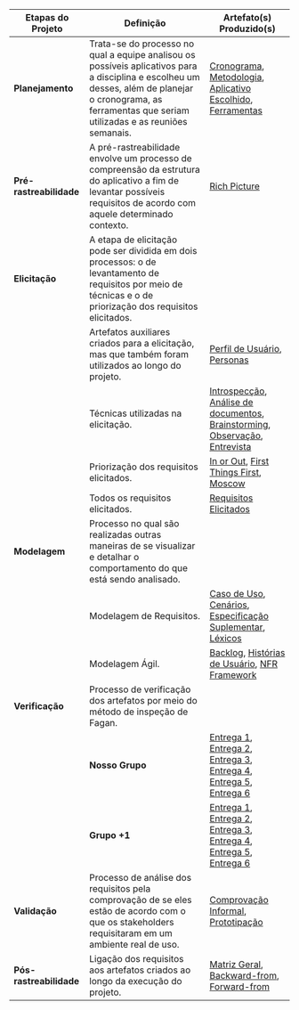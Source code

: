 | Etapas do Projeto      | Definição | Artefato(s) Produzido(s) |
|------------------------|-----------|---------------------------|
| **Planejamento**       | Trata-se do processo no qual a equipe analisou os possíveis aplicativos para a disciplina e escolheu um desses, além de planejar o cronograma, as ferramentas que seriam utilizadas e as reuniões semanais. | <a href="https://requisitos-de-software.github.io/2024.2-CAESB-Autoatendimento/planejamento/cronograma/">Cronograma</a>, <a href="https://requisitos-de-software.github.io/2024.2-CAESB-Autoatendimento/planejamento/metodologia/">Metodologia</a>, <a href="https://requisitos-de-software.github.io/2024.2-CAESB-Autoatendimento/planejamento/aplicativo_escolhido/">Aplicativo Escolhido</a>, <a href="https://requisitos-de-software.github.io/2024.2-CAESB-Autoatendimento/planejamento/ferramentas/">Ferramentas</a> |
| **Pré-rastreabilidade** | A pré-rastreabilidade envolve um processo de compreensão da estrutura do aplicativo a fim de levantar possíveis requisitos de acordo com aquele determinado contexto. | <a href="https://requisitos-de-software.github.io/2024.2-CAESB-Autoatendimento/planejamento/richpicture/#introducao">Rich Picture</a> |
| **Elicitação**         | A etapa de elicitação pode ser dividida em dois processos: o de levantamento de requisitos por meio de técnicas e o de priorização dos requisitos elicitados. <br> | |
|                        | Artefatos auxiliares criados para a elicitação, mas que também foram utilizados ao longo do projeto. | <a href="https://requisitos-de-software.github.io/2024.2-CAESB-Autoatendimento/elicitacao/perfil_de_usuario/">Perfil de Usuário</a>, <a href="https://requisitos-de-software.github.io/2024.2-CAESB-Autoatendimento/elicitacao/personas/">Personas</a> |
|                        | Técnicas utilizadas na elicitação. | <a href="https://requisitos-de-software.github.io/2024.2-CAESB-Autoatendimento/elicitacao/tecnicas/introspeccao/">Introspecção</a>, <a href="https://requisitos-de-software.github.io/2024.2-CAESB-Autoatendimento/elicitacao/tecnicas/analise_documento/">Análise de documentos</a>, <a href="https://requisitos-de-software.github.io/2024.2-CAESB-Autoatendimento/elicitacao/tecnicas/Brainstorm/">Brainstorming</a>, <a href="https://requisitos-de-software.github.io/2024.2-CAESB-Autoatendimento/elicitacao/tecnicas/observacao/">Observação</a>, <a href="https://requisitos-de-software.github.io/2024.2-CAESB-Autoatendimento/elicitacao/tecnicas/entrevista/">Entrevista</a> |
|                        | Priorização dos requisitos elicitados. | <a href="https://requisitos-de-software.github.io/2024.2-CAESB-Autoatendimento/priorizacao/tec_In/">In or Out</a>, <a href="https://requisitos-de-software.github.io/2024.2-CAESB-Autoatendimento/priorizacao/tec_First/">First Things First</a>, <a href="https://requisitos-de-software.github.io/2024.2-CAESB-Autoatendimento/priorizacao/moscow/">Moscow</a> |
|                        | Todos os requisitos elicitados. | <a href="https://requisitos-de-software.github.io/2024.2-CAESB-Autoatendimento/elicitacao/requisitos_elicitados/#metodologia">Requisitos Elicitados</a> |
| **Modelagem**          | Processo no qual são realizadas outras maneiras de se visualizar e detalhar o comportamento do que está sendo analisado. | |
|                        | Modelagem de Requisitos. | <a href="https://requisitos-de-software.github.io/2024.2-CAESB-Autoatendimento/modelagem/caso_uso/">Caso de Uso</a>, <a href="https://requisitos-de-software.github.io/2024.2-CAESB-Autoatendimento/modelagem/cenarios/">Cenários</a>, <a href="https://requisitos-de-software.github.io/2024.2-CAESB-Autoatendimento/modelagem/especSup/">Especificação Suplementar</a>, <a href="https://requisitos-de-software.github.io/2024.2-CAESB-Autoatendimento/modelagem/lexicos/">Léxicos</a> |
|                        | Modelagem Ágil. | <a href="https://requisitos-de-software.github.io/2024.2-CAESB-Autoatendimento/modelagem_agil/backlog/">Backlog</a>, <a href="https://requisitos-de-software.github.io/2024.2-CAESB-Autoatendimento/modelagem_agil/historia_usuario/">Histórias de Usuário</a>, <a href="https://requisitos-de-software.github.io/2024.2-CAESB-Autoatendimento/modelagem_agil/nfr/">NFR Framework</a> |
| **Verificação**        | Processo de verificação dos artefatos por meio do método de inspeção de Fagan. | |
|                        | **Nosso Grupo** | <a href="#">Entrega 1</a>, <a href="#">Entrega 2</a>, <a href="#">Entrega 3</a>, <a href="#">Entrega 4</a>, <a href="#">Entrega 5</a>, <a href="#">Entrega 6</a> |
|                        | **Grupo +1** | <a href="#">Entrega 1</a>, <a href="#">Entrega 2</a>, <a href="#">Entrega 3</a>, <a href="#">Entrega 4</a>, <a href="#">Entrega 5</a>, <a href="#">Entrega 6</a> |
| **Validação**          | Processo de análise dos requisitos pela comprovação de se eles estão de acordo com o que os stakeholders requisitaram em um ambiente real de uso. | <a href="https://requisitos-de-software.github.io/2024.2-CAESB-Autoatendimento/validacao/compro_informal/">Comprovação Informal</a>, <a href="https://requisitos-de-software.github.io/2024.2-CAESB-Autoatendimento/validacao/prototipacao/">Prototipação</a> |
| **Pós-rastreabilidade** | Ligação dos requisitos aos artefatos criados ao longo da execução do projeto. | <a href="https://requisitos-de-software.github.io/2024.2-CAESB-Autoatendimento/pos_rastreabilidade/matriz/">Matriz Geral</a>, <a href="https://requisitos-de-software.github.io/2024.2-CAESB-Autoatendimento/pos_rastreabilidade/backwardfrom/">Backward-from</a>,<a href="https://requisitos-de-software.github.io/2024.2-CAESB-Autoatendimento/pos_rastreabilidade/forwardfrom/"> Forward-from</a> |
